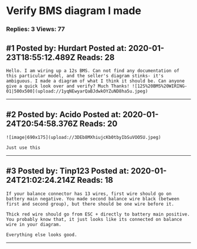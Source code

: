 # Verify BMS diagram I made

### Replies: 3 Views: 77

## \#1 Posted by: Hurdart Posted at: 2020-01-23T18:55:12.489Z Reads: 28

```
Hello. I am wiring up a 12s BMS. Can not find any documentation of this particular model, and the seller's diagram stinks- it's ambiguous. I made a diagram of what I think it should be. Can anyone give a quick look over and verify? Much Thanks! ![12S%20BMS%20WIRING-01|500x500](upload://1yqNEwyarQaBJdwkOYZuND8ha5u.jpeg)
```

---
## \#2 Posted by: Acido Posted at: 2020-01-24T20:54:58.376Z Reads: 20

```
![image|690x175](upload://3DEb8MXhiujcKb0tbyIbSuVOO5U.jpeg) 

Just use this
```

---
## \#3 Posted by: Tinp123 Posted at: 2020-01-24T21:02:24.214Z Reads: 18

```
If your balance connector has 13 wires, first wire should go on battery main negative. You made second balance wire black (between first and second group), but there should be one wire before it.

Thick red wire should go from ESC + directly to battery main positive. You probably know that, it just looks like its connected on balance wire in your diagram.

Everything else looks good.
```

---
